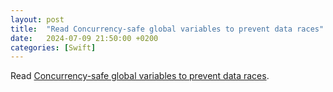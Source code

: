```yaml
---
layout: post
title:  "Read Concurrency-safe global variables to prevent data races"
date:   2024-07-09 21:50:00 +0200
categories: [Swift]
---
```

Read [Concurrency-safe global variables to prevent data races](https://www.avanderlee.com/concurrency/concurrency-safe-global-variables-to-prevent-data-races/).
